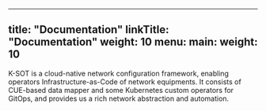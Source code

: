 
---
title: "Documentation"
linkTitle: "Documentation"
weight: 10
menu:
  main:
    weight: 10
---

K-SOT is a cloud-native network configuration framework, enabling operators Infrastructure-as-Code of network equipments. It consists of CUE-based data mapper and some Kubernetes custom operators for GitOps, and provides us a rich network abstraction and automation.


